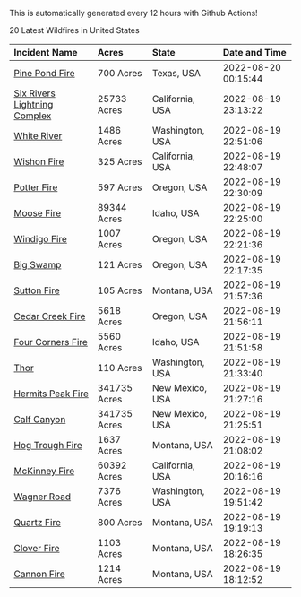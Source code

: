 This is automatically generated every 12 hours with Github Actions!

20 Latest Wildfires in United States

 | Incident Name | Acres | State | Date and Time |
|:---|:---|:---|:---|
| [Pine Pond Fire](https://inciweb.nwcg.gov/incident/8324/) | 700 Acres | Texas, USA | 2022-08-20 00:15:44 |
| [Six Rivers Lightning Complex](https://inciweb.nwcg.gov/incident/8312/) | 25733 Acres | California, USA | 2022-08-19 23:13:22 |
| [White River ](https://inciweb.nwcg.gov/incident/8329/) | 1486 Acres | Washington, USA | 2022-08-19 22:51:06 |
| [Wishon Fire](https://inciweb.nwcg.gov/incident/8336/) | 325 Acres | California, USA | 2022-08-19 22:48:07 |
| [Potter Fire](https://inciweb.nwcg.gov/incident/8291/) | 597 Acres | Oregon, USA | 2022-08-19 22:30:09 |
| [Moose Fire](https://inciweb.nwcg.gov/incident/8249/) | 89344 Acres | Idaho, USA | 2022-08-19 22:25:00 |
| [Windigo Fire](https://inciweb.nwcg.gov/incident/8292/) | 1007 Acres | Oregon, USA | 2022-08-19 22:21:36 |
| [Big Swamp](https://inciweb.nwcg.gov/incident/8323/) | 121 Acres | Oregon, USA | 2022-08-19 22:17:35 |
| [Sutton Fire](https://inciweb.nwcg.gov/incident/8335/) | 105 Acres | Montana, USA | 2022-08-19 21:57:36 |
| [Cedar Creek Fire](https://inciweb.nwcg.gov/incident/8307/) | 5618 Acres | Oregon, USA | 2022-08-19 21:56:11 |
| [Four Corners Fire](https://inciweb.nwcg.gov/incident/8331/) | 5560 Acres | Idaho, USA | 2022-08-19 21:51:58 |
| [Thor](https://inciweb.nwcg.gov/incident/8343/) | 110 Acres | Washington, USA | 2022-08-19 21:33:40 |
| [Hermits Peak Fire](https://inciweb.nwcg.gov/incident/8049/) | 341735 Acres | New Mexico, USA | 2022-08-19 21:27:16 |
| [Calf Canyon](https://inciweb.nwcg.gov/incident/8069/) | 341735 Acres | New Mexico, USA | 2022-08-19 21:25:51 |
| [Hog Trough Fire](https://inciweb.nwcg.gov/incident/8258/) | 1637 Acres | Montana, USA | 2022-08-19 21:08:02 |
| [McKinney Fire](https://inciweb.nwcg.gov/incident/8287/) | 60392 Acres | California, USA | 2022-08-19 20:16:16 |
| [Wagner Road](https://inciweb.nwcg.gov/incident/8344/) | 7376 Acres | Washington, USA | 2022-08-19 19:51:42 |
| [Quartz Fire](https://inciweb.nwcg.gov/incident/8337/) | 800 Acres | Montana, USA | 2022-08-19 19:19:13 |
| [Clover Fire](https://inciweb.nwcg.gov/incident/8262/) | 1103 Acres | Montana, USA | 2022-08-19 18:26:35 |
| [Cannon Fire](https://inciweb.nwcg.gov/incident/8326/) | 1214 Acres | Montana, USA | 2022-08-19 18:12:52 |
